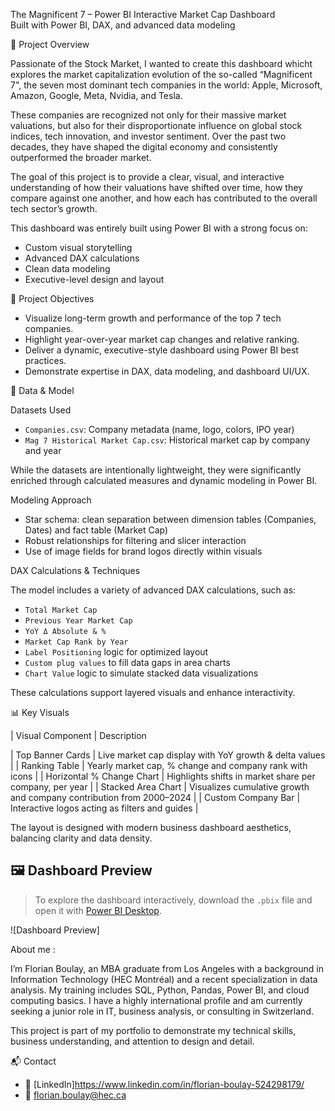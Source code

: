The Magnificent 7 – Power BI Interactive Market Cap Dashboard  
Built with Power BI, DAX, and advanced data modeling

🧠 Project Overview

Passionate of the Stock Market, I wanted to create this dashboard whicht explores the market capitalization evolution of the so-called “Magnificent 7", the seven most dominant tech companies in the world: Apple, Microsoft, Amazon, Google, Meta, Nvidia, and Tesla.

These companies are recognized not only for their massive market valuations, but also for their disproportionate influence on global stock indices, tech innovation, and investor sentiment. Over the past two decades, they have shaped the digital economy and consistently outperformed the broader market.

The goal of this project is to provide a clear, visual, and interactive understanding of how their valuations have shifted over time, how they compare against one another, and how each has contributed to the overall tech sector’s growth.

This dashboard was entirely built using Power BI with a strong focus on:
- Custom visual storytelling
- Advanced DAX calculations
- Clean data modeling
- Executive-level design and layout

🎯 Project Objectives

- Visualize long-term growth and performance of the top 7 tech companies.
- Highlight year-over-year market cap changes and relative ranking.
- Deliver a dynamic, executive-style dashboard using Power BI best practices.
- Demonstrate expertise in DAX, data modeling, and dashboard UI/UX.

📁 Data & Model

Datasets Used
- `Companies.csv`: Company metadata (name, logo, colors, IPO year)
- `Mag 7 Historical Market Cap.csv`: Historical market cap by company and year

While the datasets are intentionally lightweight, they were significantly enriched through calculated measures and dynamic modeling in Power BI.

Modeling Approach
- Star schema: clean separation between dimension tables (Companies, Dates) and fact table (Market Cap)
- Robust relationships for filtering and slicer interaction
- Use of image fields for brand logos directly within visuals


DAX Calculations & Techniques

The model includes a variety of advanced DAX calculations, such as:

- `Total Market Cap`  
- `Previous Year Market Cap`  
- `YoY Δ Absolute & %`  
- `Market Cap Rank by Year`  
- `Label Positioning` logic for optimized layout  
- `Custom plug values` to fill data gaps in area charts  
- `Chart Value` logic to simulate stacked data visualizations

These calculations support layered visuals and enhance interactivity.

📊 Key Visuals

| Visual Component | Description 

| Top Banner Cards | Live market cap display with YoY growth & delta values |
| Ranking Table | Yearly market cap, % change and company rank with icons |
| Horizontal % Change Chart | Highlights shifts in market share per company, per year |
| Stacked Area Chart | Visualizes cumulative growth and company contribution from 2000–2024 |
| Custom Company Bar | Interactive logos acting as filters and guides |

The layout is designed with modern business dashboard aesthetics, balancing clarity and data density.


## 🖼️ Dashboard Preview

> To explore the dashboard interactively, download the `.pbix` file and open it with [Power BI Desktop](https://powerbi.microsoft.com/desktop/).

![Dashboard Preview] 

 About me : 

I’m Florian Boulay, an MBA graduate from Los Angeles with a background in Information Technology (HEC Montréal) and a recent specialization in data analysis. My training includes SQL, Python, Pandas, Power BI, and cloud computing basics. I have a highly international profile and am currently seeking a junior role in IT, business analysis, or consulting in Switzerland.

This project is part of my portfolio to demonstrate my technical skills, business understanding, and attention to design and detail.

📬 Contact

- 💼 [LinkedIn]https://www.linkedin.com/in/florian-boulay-524298179/
- 📧 florian.boulay@hec.ca

